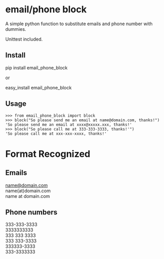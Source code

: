 email/phone block
=================

A simple python function to substitute emails and phone number with dummies.

Unittest included.

Install
-------

pip install email_phone_block 

or

easy_install email_phone_block 


Usage
-----

    >>> from email_phone_block import block
    >>> block("So please send me an email at name@domain.com, thanks!")
    'So please send me an email at xxxx@xxxxx.xxx, thanks!'
    >>> block("So please call me at 333-333-3333, thanks!'")
    'So please call me at xxx-xxx-xxxx, thanks!'


Format Recognized
=================

Emails
------
name@domain.com  
name(at)domain.com   
name at domain.com  
 
Phone numbers
-------------
333-333-3333  
3333333333  
333 333 3333  
333 333-3333  
333333-3333  
333-3333333   

